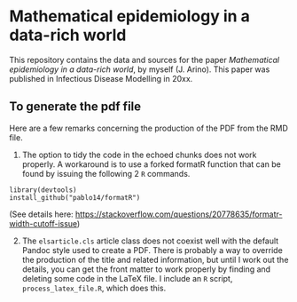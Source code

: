 # Mathematical epidemiology in a data-rich world
This repository contains the data and sources for the paper *Mathematical epidemiology in a data-rich world*, by myself (J. Arino). This paper was published in Infectious Disease Modelling in 20xx.

## To generate the pdf file
Here are a few remarks concerning the production of the PDF from the RMD file.

1. The option to tidy the code in the echoed chunks does not work properly. A workaround is to use a forked formatR function that can be found by issuing the following 2 `R` commands.
  ```
  library(devtools)
  install_github("pablo14/formatR")
  ```
(See details here: https://stackoverflow.com/questions/20778635/formatr-width-cutoff-issue)

2. The `elsarticle.cls` article class does not coexist well with the default Pandoc style used to create a PDF. There is probably a way to override the production of the title and related information, but until I work out the details, you can get the front matter to work properly by finding and deleting some code in the LaTeX file. I include an `R` script, `process_latex_file.R`, which does this.
